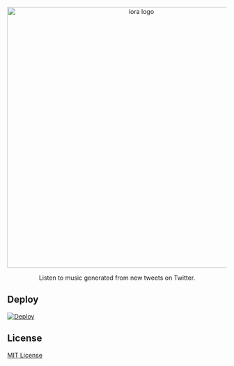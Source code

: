 <p align="center">
    <img alt="iora logo" width="600" src="https://files.ifvictr.com/2020/08/iora_card.png" />
</p>
<p align="center">
    Listen to music generated from new tweets on Twitter.
</p>

## Deploy

[![Deploy](https://www.herokucdn.com/deploy/button.svg)](https://heroku.com/deploy)

## License

[MIT License](LICENSE.txt)

